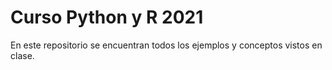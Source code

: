 # Curso Python y R 2021
En este repositorio se encuentran todos los ejemplos y conceptos vistos en clase.
